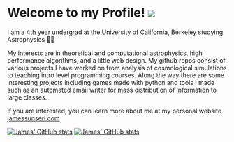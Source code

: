 <!-- ### Welcome 👋 -->
# Welcome to my Profile!  ![](https://komarev.com/ghpvc/?username=James11222&color=blue)

I am a 4th year undergrad at the University of California, Berkeley studying Astrophysics 🌌🔭

My interests are in theoretical and computational astrophysics, high performance algorithms, and a little web design. My github repos consist of various projects I have worked on from analysis of cosmological simulations to teaching intro level programming courses. Along the way there are some interesting projects including games made with python and tools I made such as an automated email writer for mass distribution of information to large classes. 

If you are interested, you can learn more about me at my personal website <a href="http://www.jamessunseri.com">jamessunseri.com</a>


[![James' GitHub stats](https://github-readme-stats.vercel.app/api?username=James11222&show_icons=true&theme=dark)](https://github.com/anuraghazra/github-readme-stats#gh-dark-mode-only)
[![James' GitHub stats](https://github-readme-stats.vercel.app/api?username=James11222&show_icons=true)](https://github.com/anuraghazra/github-readme-stats#gh-light-mode-only)



<!--
**James11222/James11222** is a ✨ _special_ ✨ repository because its `README.md` (this file) appears on your GitHub profile.

Here are some ideas to get you started:

- 🔭 I’m currently working on ...
- 🌱 I’m currently learning ...
- 👯 I’m looking to collaborate on ...
- 🤔 I’m looking for help with ...
- 💬 Ask me about ...
- 📫 How to reach me: ...
- 😄 Pronouns: ...
- ⚡ Fun fact: ...
-->
